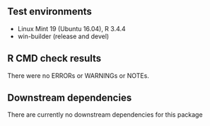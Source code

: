 ## Test environments
* Linux Mint 19 (Ubuntu 16.04), R 3.4.4
* win-builder (release and devel)

## R CMD check results
There were no ERRORs or WARNINGs or NOTEs.

## Downstream dependencies
There are currently no downstream dependencies for this package

